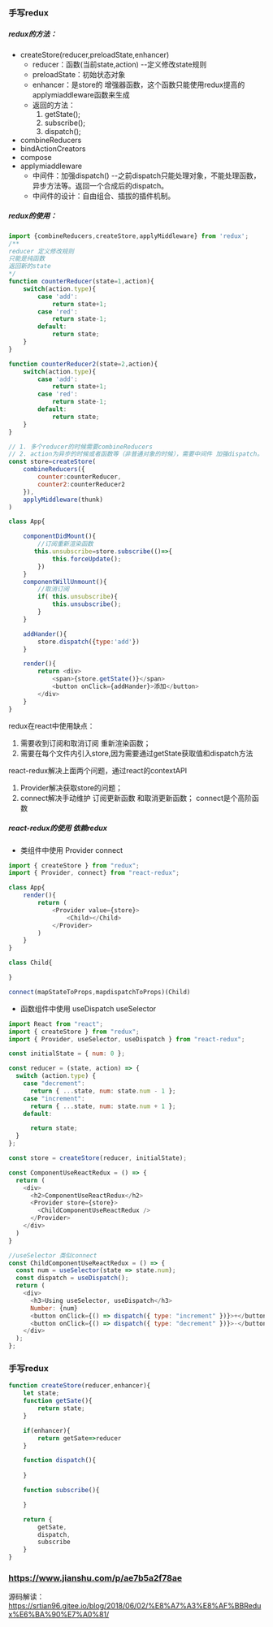 ### 手写redux

##### redux的方法：
* createStore(reducer,preloadState,enhancer)
    * reducer：函数(当前state,action)  --定义修改state规则
    * preloadState：初始状态对象
    * enhancer：是store的 增强器函数，这个函数只能使用redux提高的applymiaddleware函数来生成
    * 返回的方法：
        1. getState();
        2. subscribe();
        3. dispatch();
* combineReducers
* bindActionCreators
* compose
* applymiaddleware
    * 中间件：加强dispatch() --之前dispatch只能处理对象，不能处理函数，异步方法等。返回一个合成后的dispatch。
    * 中间件的设计：自由组合、插拔的插件机制。

##### redux的使用：
```js
import {combineReducers,createStore,applyMiddleware} from 'redux';
/**
reducer 定义修改规则
只能是纯函数
返回新的state
*/
function counterReducer(state=1,action){
    switch(action.type){
        case 'add':
            return state+1;
        case 'red':
            return state-1;
        default:
            return state;
    }
}

function counterReducer2(state=2,action){
    switch(action.type){
        case 'add':
            return state+1;
        case 'red':
            return state-1;
        default:
            return state;
    }
}

// 1. 多个reducer的时候需要combineReducers
// 2. action为异步的时候或者函数等（非普通对象的时候），需要中间件 加强dispatch。
const store=createStore(
    combineReducers({
        counter:counterReducer,
        counter2:counterReducer2
    }),
    applyMiddleware(thunk)
)

class App{

    componentDidMount(){
        //订阅重新渲染函数
       this.unsubscribe=store.subscribe(()=>{
            this.forceUpdate();
        })
    }
    componentWillUnmount(){
        //取消订阅
        if( this.unsubscribe){
            this.unsubscribe();
        }
    }

    addHander(){
        store.dispatch({type:'add'})
    }

    render(){
        return <div>
            <span>{store.getState()}</span>
            <button onClick={addHander}>添加</button>
        </div>
    }
}
```

redux在react中使用缺点：
1. 需要收到订阅和取消订阅 重新渲染函数；
2. 需要在每个文件内引入store,因为需要通过getState获取值和dispatch方法

react-redux解决上面两个问题，通过react的contextAPI
1. Provider解决获取store的问题；
2. connect解决手动维护 订阅更新函数 和取消更新函数； connect是个高阶函数

##### react-redux的使用  依赖redux
* 类组件中使用 Provider connect

```js
import { createStore } from "redux";
import { Provider, connect} from "react-redux";

class App{
    render(){
        return (
            <Provider value={store}>
                <Child></Child>
            </Provider>
        )
    }
}

class Child{

}

connect(mapStateToProps,mapdispatchToProps)(Child)

```
* 函数组件中使用 useDispatch useSelector

```js
import React from "react";
import { createStore } from "redux";
import { Provider, useSelector, useDispatch } from "react-redux";

const initialState = { num: 0 };

const reducer = (state, action) => {
  switch (action.type) {
    case "decrement":
      return { ...state, num: state.num - 1 };
    case "increment":
      return { ...state, num: state.num + 1 };
    default:

      return state;
  }
};

const store = createStore(reducer, initialState);

const ComponentUseReactRedux = () => {
  return (
    <div>
      <h2>ComponentUseReactRedux</h2>
      <Provider store={store}>
        <ChildComponentUseReactRedux />
      </Provider>
    </div>
  )
}

//useSelector 类似connect
const ChildComponentUseReactRedux = () => {
  const num = useSelector(state => state.num);
  const dispatch = useDispatch();
  return (
    <div>
      <h3>Using useSelector, useDispatch</h3>
      Number: {num}
      <button onClick={() => dispatch({ type: "increment" })}>+</button>
      <button onClick={() => dispatch({ type: "decrement" })}>-</button>
    </div>
  );
};
```

### 手写redux
```js
function createStore(reducer,enhancer){
    let state;
    function getSate(){
        return state;
    }

    if(enhancer){
        return getSate=>reducer
    }

    function dispatch(){
        
    }

    function subscribe(){

    }

    return {
        getSate,
        dispatch,
        subscribe
    }
}
```


### https://www.jianshu.com/p/ae7b5a2f78ae

源码解读：
https://srtian96.gitee.io/blog/2018/06/02/%E8%A7%A3%E8%AF%BBRedux%E6%BA%90%E7%A0%81/